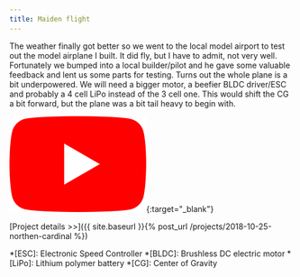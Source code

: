 ```yaml
---
title: Maiden flight
---
```

The weather finally got better so we went to the local model airport to test out the model airplane I built. It did fly, but I have to admit, not very well. Fortunately we bumped into a local builder/pilot and he gave some valuable feedback and lent us some parts for testing. Turns out the whole plane is a bit underpowered. We will need a bigger motor, a beefier BLDC driver/ESC and probably a 4 cell LiPo instead of the 3 cell one. This would shift the CG a bit forward, but the plane was a bit tail heavy to begin with.

[![Maiden Flight YouTube](assets/YouTube_logo.svg)](https://www.youtube.com/watch?v=6PdyGaGiUP0){:target="_blank"}

[Project details >>]({{ site.baseurl }}{% post_url /projects/2018-10-25-northen-cardinal %})

*[ESC]: Electronic Speed Controller
*[BLDC]: Brushless DC electric motor
*[LiPo]: Lithium polymer battery
*[CG]: Center of Gravity
